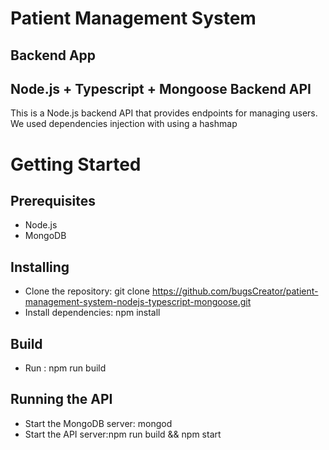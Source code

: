 # Patient Management System
## Backend App

## Node.js + Typescript + Mongoose Backend API
This is a Node.js backend API that provides endpoints for managing users.
We used dependencies injection with using a hashmap 

# Getting Started

## Prerequisites
* Node.js
* MongoDB

## Installing
* Clone the repository: git clone https://github.com/bugsCreator/patient-management-system-nodejs-typescript-mongoose.git
* Install dependencies: npm install

## Build 
* Run : npm run build

## Running the API
* Start the MongoDB server: mongod
* Start the API server:npm run build && npm start


